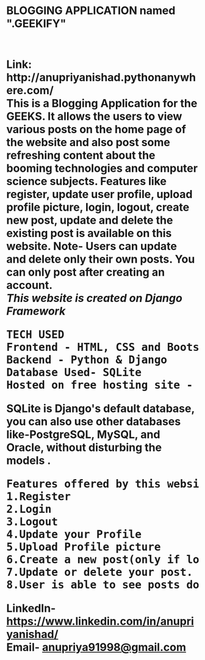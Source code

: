<h1>BLOGGING APPLICATION named ".GEEKIFY"<h1><br>
Link: http://anupriyanishad.pythonanywhere.com/
<br>
This is a Blogging Application for the GEEKS. It allows the users to view various posts on the home page of the website and also post some refreshing content about the booming technologies and computer science subjects. Features like register, update user profile, upload profile picture, login, logout, create new post, update and delete the existing post is available on this website. Note- Users can update and delete only their own posts. You can only post after creating an account.
<br>
<em>
This website is created on Django Framework
</em>
<br>
<pre>
TECH USED
Frontend - HTML, CSS and Bootstrap
Backend - Python & Django
Database Used- SQLite 
Hosted on free hosting site - pythonanywhere.com
</pre>
SQLite is Django's default database, you can also use other databases like-PostgreSQL, MySQL, and Oracle, without disturbing the models .

<pre>
Features offered by this website-
1.Register
2.Login
3.Logout
4.Update your Profile
5.Upload Profile picture
6.Create a new post(only if logged in)
7.Update or delete your post.
8.User is able to see posts done by other users (but edit only your their own posts)
</pre>

LinkedIn- https://www.linkedin.com/in/anupriyanishad/
<br>
Email- anupriya91998@gmail.com

<!--some bootstrap snippets from- https://getbootstrap.com/docs/4.0/getting-started/introduction/#starter-template-->
